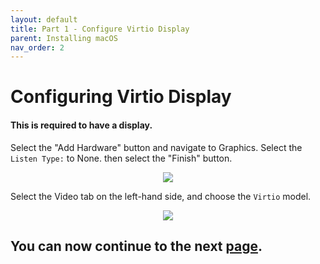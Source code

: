 ```yaml
---
layout: default
title: Part 1 - Configure Virtio Display
parent: Installing macOS
nav_order: 2
---
```


# Configuring Virtio Display
#### This is required to have a display.

Select the "Add Hardware" button and navigate to Graphics. Select the ``Listen Type:`` to None. then select the "Finish" button.

<p align="center">
  <img src="../../assets/VManAddRecoveryDisplay1.png">
</p>

Select the Video tab on the left-hand side, and choose the ``Virtio`` model.

<p align="center">
  <img src="../../assets/VManAddRecoveryDisplay2.png">
</p>

## You can now continue to the next <a href="02-ConfigDrives.html">page</a>.